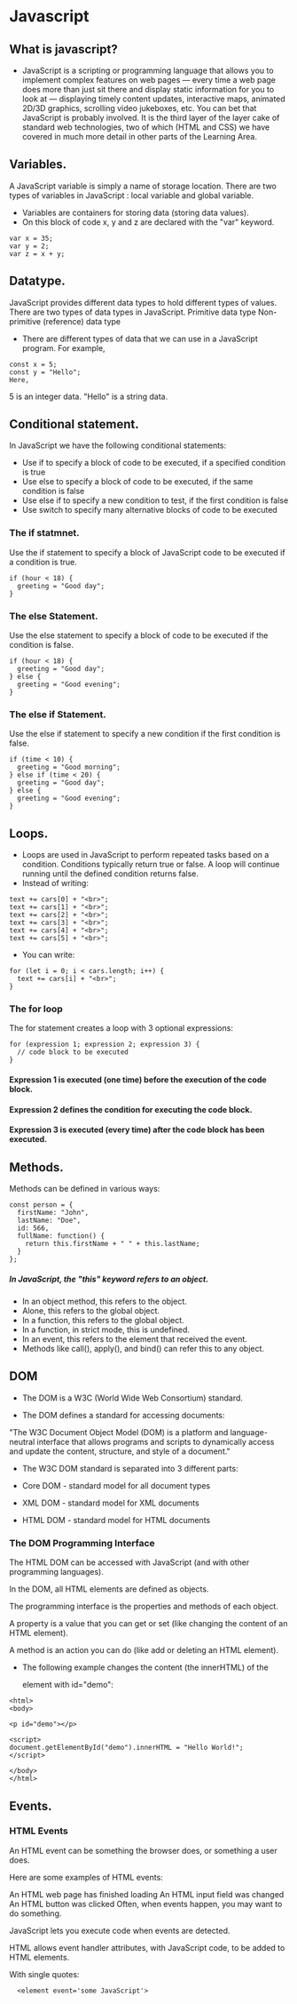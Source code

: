 # Javascript 

## What is javascript?

- JavaScript is a scripting or programming language that allows you to implement complex features on web pages — every time a web page 
does more than just sit there and display static information for you to look at — displaying timely content updates, interactive maps, animated 2D/3D graphics, scrolling video jukeboxes, etc. You can bet that JavaScript is probably involved. It is the third layer of the layer cake of standard web technologies, two of which (HTML and CSS) we have covered in much more detail in other parts of the Learning Area.

## Variables.
A JavaScript variable is simply a name of storage location. 
There are two types of variables in JavaScript : local variable and global variable.
* Variables are containers for storing data (storing data values).
* On this block of code x, y and z are declared with the "var" keyword.
```
var x = 35;
var y = 2;
var z = x + y;
```

## Datatype.
JavaScript provides different data types to hold different types of values. There are two types of data types in JavaScript.
Primitive data type
Non-primitive (reference) data type

* There are different types of data that we can use in a JavaScript program. For example,
```
const x = 5;
const y = "Hello";
Here,
```
5 is an integer data.
"Hello" is a string data.

## Conditional statement.

In JavaScript we have the following conditional statements:

- Use if to specify a block of code to be executed, if a specified condition is true
- Use else to specify a block of code to be executed, if the same condition is false
- Use else if to specify a new condition to test, if the first condition is false
- Use switch to specify many alternative blocks of code to be executed

### The if statmnet.
Use the if statement to specify a block of JavaScript code to be executed if a condition is true.
```
if (hour < 18) {
  greeting = "Good day";
}
```
### The else Statement.
Use the else statement to specify a block of code to be executed if the condition is false.
```
if (hour < 18) {
  greeting = "Good day";
} else {
  greeting = "Good evening";
}
```
### The else if Statement.
Use the else if statement to specify a new condition if the first condition is false.
```
if (time < 10) {
  greeting = "Good morning";
} else if (time < 20) {
  greeting = "Good day";
} else {
  greeting = "Good evening";
}
```
## Loops.

- Loops are used in JavaScript to perform repeated tasks based on a condition. Conditions typically return true or false. A loop will continue running until the defined condition returns false.
- Instead of writing:
```
text += cars[0] + "<br>";
text += cars[1] + "<br>";
text += cars[2] + "<br>";
text += cars[3] + "<br>";
text += cars[4] + "<br>";
text += cars[5] + "<br>";
```
- You can write:
```
for (let i = 0; i < cars.length; i++) {
  text += cars[i] + "<br>";
}
```
### The for loop
The for statement creates a loop with 3 optional expressions:
```
for (expression 1; expression 2; expression 3) {
  // code block to be executed
}
```
#### Expression 1 is executed (one time) before the execution of the code block.

#### Expression 2 defines the condition for executing the code block.

#### Expression 3 is executed (every time) after the code block has been executed.

## Methods.
Methods can be defined in various ways:
```
const person = {
  firstName: "John",
  lastName: "Doe",
  id: 566,
  fullName: function() {
    return this.firstName + " " + this.lastName;
  }
};
```
##### In JavaScript, the "this" keyword refers to an object.
- In an object method, this refers to the object.
- Alone, this refers to the global object.
- In a function, this refers to the global object.
- In a function, in strict mode, this is undefined.
- In an event, this refers to the element that received the event.
- Methods like call(), apply(), and bind() can refer this to any object.
## DOM
- The DOM is a W3C (World Wide Web Consortium) standard.

- The DOM defines a standard for accessing documents:

"The W3C Document Object Model (DOM) is a platform and language-neutral interface that allows programs and scripts to dynamically access and update the content, structure, and style of a document."

- The W3C DOM standard is separated into 3 different parts:

- Core DOM - standard model for all document types
- XML DOM - standard model for XML documents
- HTML DOM - standard model for HTML documents
### The DOM Programming Interface
The HTML DOM can be accessed with JavaScript (and with other programming languages).

In the DOM, all HTML elements are defined as objects.

The programming interface is the properties and methods of each object.

A property is a value that you can get or set (like changing the content of an HTML element).

A method is an action you can do (like add or deleting an HTML element).

- The following example changes the content (the innerHTML) of the <p> element with id="demo":
```
<html>
<body>

<p id="demo"></p>

<script>
document.getElementById("demo").innerHTML = "Hello World!";
</script>

</body>
</html>
```

## Events.
### HTML Events
  An HTML event can be something the browser does, or something a user does.

Here are some examples of HTML events:

An HTML web page has finished loading
An HTML input field was changed
An HTML button was clicked
Often, when events happen, you may want to do something.

JavaScript lets you execute code when events are detected.

HTML allows event handler attributes, with JavaScript code, to be added to HTML elements.
  
With single quotes:
```
  <element event='some JavaScript'>
```

